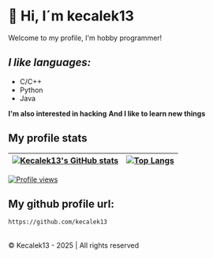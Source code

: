 # **👋 Hi, I´m kecalek13**

Welcome to my profile,
I'm hobby programmer!
## _I like languages:_
- C/C++
- Python
- Java

**I'm also interested in hacking**
**And I like to learn new things**

## My profile stats
[![Kecalek13's GitHub stats](https://github-readme-stats.vercel.app/api?username=kecalek13&theme=tokyonight)](https://github.com/anuraghazra/github-readme-stats)  | [![Top Langs](https://github-readme-stats.vercel.app/api/top-langs/?username=kecalek13&theme=tokyonight)](https://github.com/anuraghazra/github-readme-stats)  |
|---|---|

[![Profile views](https://komarev.com/ghpvc/?username=kecalek13&style=for-the-badge&label=PROFILE+VIEWS)](https://github.com/antonkomarev/github-profile-views-counter)


## **My github profile url:**
```sh
https://github.com/kecalek13
```

<br>
&copy; Kecalek13 - 2025 | All rights reserved

